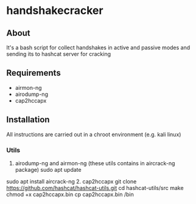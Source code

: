 # handshakecracker
## About
It's a bash script for collect handshakes in active and passive modes and sending its to hashcat server for cracking
## Requirements
- airmon-ng
- airodump-ng
- cap2hccapx
## Installation
All instructions are carried out in a chroot environment (e.g. kali linux)
### Utils
1. airodump-ng and airmon-ng (these utils contains in aircrack-ng package)  sudo apt update

sudo apt install aircrack-ng
2. cap2hccapx
   git clone https://github.com/hashcat/hashcat-utils.git
   cd hashcat-utils/src
   make
   chmod +x cap2hccapx.bin
   cp cap2hccapx.bin /bin
 
